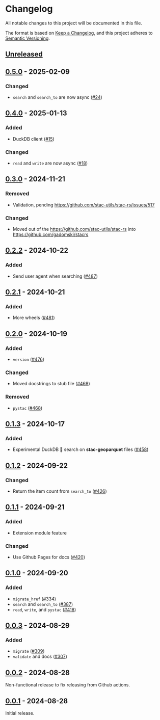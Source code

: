 # Changelog

All notable changes to this project will be documented in this file.

The format is based on [Keep a Changelog](https://keepachangelog.com/en/1.0.0/), and this project adheres to [Semantic Versioning](https://semver.org/spec/v2.0.0.html).

## [Unreleased]

## [0.5.0] - 2025-02-09

### Changed

- `search` and `search_to` are now async ([#24](https://github.com/gadomski/stacrs/pull/24))

## [0.4.0] - 2025-01-13

### Added

- DuckDB client ([#15](https://github.com/gadomski/stacrs/pull/15))

### Changed

- `read` and `write` are now async ([#18](https://github.com/gadomski/stacrs/pull/18))

## [0.3.0] - 2024-11-21

### Removed

- Validation, pending <https://github.com/stac-utils/stac-rs/issues/517>

### Changed

- Moved out of the <https://github.com/stac-utils/stac-rs> into <https://github.com/gadomski/stacrs>

## [0.2.2] - 2024-10-22

### Added

- Send user agent when searching ([#487](https://github.com/stac-utils/stac-rs/pull/487))

## [0.2.1] - 2024-10-21

### Added

- More wheels ([#481](https://github.com/stac-utils/stac-rs/pull/481))

## [0.2.0] - 2024-10-19

### Added

- `version` ([#476](https://github.com/stac-utils/stac-rs/pull/476))

### Changed

- Moved docstrings to stub file ([#468](https://github.com/stac-utils/stac-rs/pull/468))

### Removed

- `pystac` ([#468](https://github.com/stac-utils/stac-rs/pull/468))

## [0.1.3] - 2024-10-17

### Added

- Experimental DuckDB 🦆 search on **stac-geoparquet** files ([#458](https://github.com/stac-utils/stac-rs/pull/458))

## [0.1.2] - 2024-09-22

### Changed

- Return the item count from `search_to` ([#426](https://github.com/stac-utils/stac-rs/pull/426))

## [0.1.1] - 2024-09-21

### Added

- Extension module feature

### Changed

- Use Github Pages for docs ([#420](https://github.com/stac-utils/stac-rs/pull/420))

## [0.1.0] - 2024-09-20

### Added

- `migrate_href` ([#334](https://github.com/stac-utils/stac-rs/pull/334))
- `search` and `search_to` ([#387](https://github.com/stac-utils/stac-rs/pull/387))
- `read`, `write`, and `pystac` ([#418](https://github.com/stac-utils/stac-rs/pull/418))

## [0.0.3] - 2024-08-29

### Added

- `migrate` ([#309](https://github.com/stac-utils/stac-rs/pull/309))
- `validate` and docs ([#307](https://github.com/stac-utils/stac-rs/pull/307))

## [0.0.2] - 2024-08-28

Non-functional release to fix releasing from Github actions.

## [0.0.1] - 2024-08-28

Initial release.

[Unreleased]: https://github.com/gadomski/stacrs/compare/v0.5.0...main
[0.5.0]: https://github.com/gadomski/stacrs/compare/v0.4.0...v0.5.0
[0.4.0]: https://github.com/gadomski/stacrs/compare/v0.3.0...v0.4.0
[0.3.0]: https://github.com/gadomski/stacrs/releases/tag/v0.3.0
[0.2.2]: https://github.com/stac-utils/stac-rs/compare/python-v0.2.1...python-v0.2.2
[0.2.1]: https://github.com/stac-utils/stac-rs/compare/python-v0.2.0...python-v0.2.1
[0.2.0]: https://github.com/stac-utils/stac-rs/compare/python-v0.1.3...python-v0.2.0
[0.1.3]: https://github.com/stac-utils/stac-rs/compare/python-v0.1.2...python-v0.1.3
[0.1.2]: https://github.com/stac-utils/stac-rs/compare/python-v0.1.1...python-v0.1.2
[0.1.1]: https://github.com/stac-utils/stac-rs/compare/python-v0.1.0...python-v0.1.1
[0.1.0]: https://github.com/stac-utils/stac-rs/compare/python-v0.0.3...python-v0.1.0
[0.0.3]: https://github.com/stac-utils/stac-rs/compare/python-v0.0.2...python-v0.0.3
[0.0.2]: https://github.com/stac-utils/stac-rs/compare/python-v0.0.1...python-v0.0.2
[0.0.1]: https://github.com/stac-utils/stac-rs/releases/tag/python-v0.0.1

<!-- markdownlint-disable-file MD024 -->
